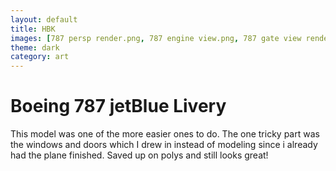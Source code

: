 ```yaml
---
layout: default
title: HBK
images: [787 persp render.png, 787 engine view.png, 787 gate view render.png, 787 rear persp render.png, pnewire.PNG, planewire2.PNG]
theme: dark
category: art
---
```


# Boeing 787 jetBlue Livery
This model was one of the more easier ones to do. The one tricky part was the windows and doors which I drew in instead of modeling since i already had the plane finished. Saved up on polys and still looks great!
